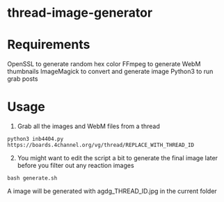 # thread-image-generator

# Requirements
OpenSSL to generate random hex color
FFmpeg to generate WebM thumbnails
ImageMagick to convert and generate image
Python3 to run grab posts

# Usage
1. Grab all the images and WebM files from a thread

```python3 inb4404.py https://boards.4channel.org/vg/thread/REPLACE_WITH_THREAD_ID```

2. You might want to edit the script a bit to generate the final image later before you filter out any reaction images

```bash generate.sh```

A image will be generated with agdg_THREAD_ID.jpg in the current folder
